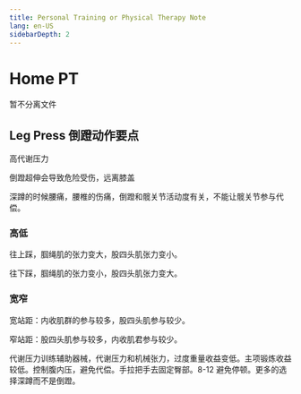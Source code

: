 ```yaml
---
title: Personal Training or Physical Therapy Note 
lang: en-US
sidebarDepth: 2
---
```


# Home PT



暂不分离文件 



## Leg Press 倒蹬动作要点

高代谢压力

倒蹬超伸会导致危险受伤，远离膝盖

深蹲的时候腰痛，腰椎的伤痛，倒蹬和髋关节活动度有关，不能让髋关节参与代偿。

### 高低

往上踩，腘绳肌的张力变大，股四头肌张力变小。

往下踩，腘绳肌的张力变小，股四头肌张力变大。

### 宽窄

宽站距：内收肌群的参与较多，股四头肌参与较少。

窄站距：股四头肌参与较多，内收肌君参与较少。

代谢压力训练辅助器械，代谢压力和机械张力，过度重量收益变低。主项锻炼收益较低。控制腹内压，避免代偿。手拉把手去固定臀部。8-12 避免停顿。更多的选择深蹲而不是倒蹬。



